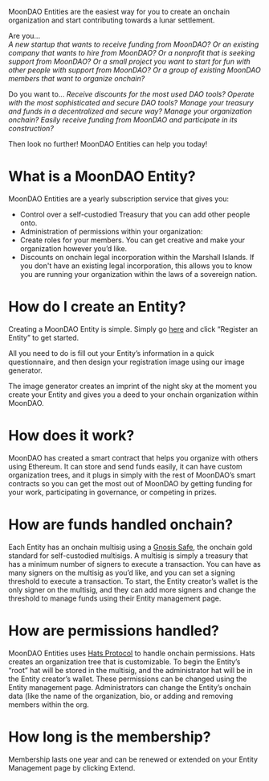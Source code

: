 MoonDAO Entities are the easiest way for you to create an onchain organization and start contributing towards a lunar settlement.

Are you...  
*A new startup that wants to receive funding from MoonDAO?*
*Or an existing company that wants to hire from MoonDAO?*
*Or a nonprofit that is seeking support from MoonDAO?*
*Or a small project you want to start for fun with other people with support from MoonDAO?*
*Or a group of existing MoonDAO members that want to organize onchain?*

Do you want to...
*Receive discounts for the most used DAO tools?*
*Operate with the most sophisticated and secure DAO tools?*
*Manage your treasury and funds in a decentralized and secure way?*
*Manage your organization onchain?*
*Easily receive funding from MoonDAO and participate in its construction?*

Then look no further! MoonDAO Entities can help you today!

# What is a MoonDAO Entity?

MoonDAO Entities are a yearly subscription service that gives you:

- Control over a self-custodied Treasury that you can add other people onto.
- Administration of permissions within your organization:
- Create roles for your members. You can get creative and make your organization however you’d like.
- Discounts on onchain legal incorporation within the Marshall Islands. If you don't have an existing legal incorporation, this allows you to know you are running your organization within the laws of a sovereign nation.

# How do I create an Entity?

Creating a MoonDAO Entity is simple. Simply go [here](https://app.moondao.com/join) and click “Register an Entity” to get started.

All you need to do is fill out your Entity’s information in a quick questionnaire, and then design your registration image using our image generator.

The image generator creates an imprint of the night sky at the moment you create your Entity and gives you a deed to your onchain organization within MoonDAO.

# How does it work?

MoonDAO has created a smart contract that helps you organize with others using Ethereum. It can store and send funds easily, it can have custom organization trees, and it plugs in simply with the rest of MoonDAO’s smart contracts so you can get the most out of MoonDAO by getting funding for your work, participating in governance, or competing in prizes.

# How are funds handled onchain?

Each Entity has an onchain multisig using a [Gnosis Safe](https://safe.global/), the onchain gold standard for self-custodied multisigs. A multisig is simply a treasury that has a minimum number of signers to execute a transaction. You can have as many signers on the multisig as you’d like, and you can set a signing threshold to execute a transaction. To start, the Entity creator’s wallet is the only signer on the multisig, and they can add more signers and change the threshold to manage funds using their Entity management page.

# How are permissions handled?

MoonDAO Entities uses [Hats Protocol](https://www.hatsprotocol.xyz/) to handle onchain permissions. Hats creates an organization tree that is customizable. To begin the Entity’s “root” hat will be stored in the multisig, and the administrator hat will be in the Entity creator’s wallet. These permissions can be changed using the Entity management page. Administrators can change the Entity’s onchain data (like the name of the organization, bio, or adding and removing members within the org.

# How long is the membership?

Membership lasts one year and can be renewed or extended on your Entity Management page by clicking Extend.
